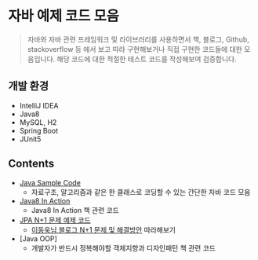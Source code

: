 # 자바 예제 코드 모음
>자바와 자바 관련 프레임워크 및 라이브러리를 사용하면서 책, 블로그, Github, stackoverflow 등 에서 보고 따라 구현해보거나 직접 구현한 코드들에 대한 모음입니다. 해당 코드에 대한 적절한 테스트 코드를 작성해보며 검증합니다.

## 개발 환경
- IntelliJ IDEA
- Java8
- MySQL, H2
- Spring Boot
- JUnit5

## Contents
- [Java Sample Code](https://github.com/CODEMCD/java-example-code/tree/master/java-simple-code)
    - 자료구조, 알고리즘과 같은 한 클래스로 코딩할 수 있는 간단한 자바 코드 모음
- [Java8 In Action](https://github.com/CODEMCD/java-example-code/tree/master/java8-in-action)
    - Java8 In Action 책 관련 코드
- [JPA N+1 문제 예제 코드](https://github.com/CODEMCD/java-example-code/tree/master/jpa-n-plus-one-problem)
    - [이동욱님 블로그 N+1 문제 및 해결방안](https://jojoldu.tistory.com/165) 따라해보기
- [Java OOP]
    - 개발자가 반드시 정복해야할 객체지향과 디자인패턴 책 관련 코드